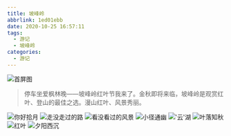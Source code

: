 ```yaml
---
title: 坡峰岭
abbrlink: 1ed01ebb
date: 2020-10-25 16:57:11
tags:
  - 游记
  - 坡峰岭
categories:
  - 游记
---
```


![首屏图](https://z3.ax1x.com/2021/01/13/sNBGx1.jpg)

<!-- more -->

> 停车坐爱枫林晚——坡峰岭红叶节我来了。金秋即将来临，坡峰岭是观赏红叶、登山的最佳之选。漫山红叶、风景秀丽。

![你好拾月](https://z3.ax1x.com/2021/01/13/sNDdO0.jpg)
![走没走过的路](https://z3.ax1x.com/2021/01/13/sNDDTU.jpg)
![看没看过的风景](https://z3.ax1x.com/2021/01/13/sND0mV.jpg)
![小径通幽](https://z3.ax1x.com/2021/01/13/sNDskF.jpg)
!['云'湖](https://z3.ax1x.com/2021/01/13/sNDayq.jpg)
![叶落知秋](https://z3.ax1x.com/2021/01/13/sNDyY4.jpg)
![红叶](https://z3.ax1x.com/2021/01/13/sND6fJ.jpg)
![夕阳西沉](https://z3.ax1x.com/2021/01/13/sNDBwT.jpg)
